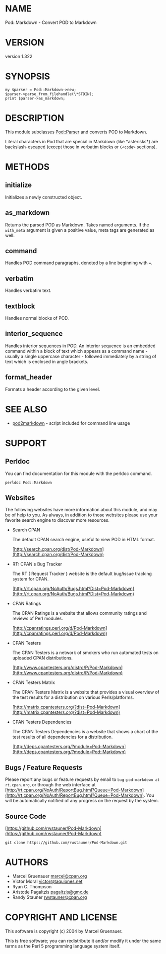 # NAME

Pod::Markdown - Convert POD to Markdown

# VERSION

version 1.322

# SYNOPSIS

    my $parser = Pod::Markdown->new;
    $parser->parse_from_filehandle(\*STDIN);
    print $parser->as_markdown;

# DESCRIPTION

This module subclasses [Pod::Parser](http://search.cpan.org/perldoc?Pod::Parser) and converts POD to Markdown.

Literal characters in Pod that are special in Markdown
(like \*asterisks\*) are backslash-escaped
(except those in verbatim blocks or `C<code>` sections).

# METHODS

## initialize

Initializes a newly constructed object.

## as\_markdown

Returns the parsed POD as Markdown. Takes named arguments. If the `with_meta`
argument is given a positive value, meta tags are generated as well.

## command

Handles POD command paragraphs, denoted by a line beginning with `=`.

## verbatim

Handles verbatim text.

## textblock

Handles normal blocks of POD.

## interior\_sequence

Handles interior sequences in POD. An interior sequence is an embedded command
within a block of text which appears as a command name - usually a single
uppercase character - followed immediately by a string of text which is
enclosed in angle brackets.

## format\_header

Formats a header according to the given level.

# SEE ALSO

- [pod2markdown](http://search.cpan.org/perldoc?pod2markdown) - script included for command line usage

# SUPPORT

## Perldoc

You can find documentation for this module with the perldoc command.

    perldoc Pod::Markdown

## Websites

The following websites have more information about this module, and may be of help to you. As always,
in addition to those websites please use your favorite search engine to discover more resources.

- Search CPAN

    The default CPAN search engine, useful to view POD in HTML format.

    [http://search.cpan.org/dist/Pod-Markdown](http://search.cpan.org/dist/Pod-Markdown)

- RT: CPAN's Bug Tracker

    The RT ( Request Tracker ) website is the default bug/issue tracking system for CPAN.

    [http://rt.cpan.org/NoAuth/Bugs.html?Dist=Pod-Markdown](http://rt.cpan.org/NoAuth/Bugs.html?Dist=Pod-Markdown)

- CPAN Ratings

    The CPAN Ratings is a website that allows community ratings and reviews of Perl modules.

    [http://cpanratings.perl.org/d/Pod-Markdown](http://cpanratings.perl.org/d/Pod-Markdown)

- CPAN Testers

    The CPAN Testers is a network of smokers who run automated tests on uploaded CPAN distributions.

    [http://www.cpantesters.org/distro/P/Pod-Markdown](http://www.cpantesters.org/distro/P/Pod-Markdown)

- CPAN Testers Matrix

    The CPAN Testers Matrix is a website that provides a visual overview of the test results for a distribution on various Perls/platforms.

    [http://matrix.cpantesters.org/?dist=Pod-Markdown](http://matrix.cpantesters.org/?dist=Pod-Markdown)

- CPAN Testers Dependencies

    The CPAN Testers Dependencies is a website that shows a chart of the test results of all dependencies for a distribution.

    [http://deps.cpantesters.org/?module=Pod::Markdown](http://deps.cpantesters.org/?module=Pod::Markdown)

## Bugs / Feature Requests

Please report any bugs or feature requests by email to `bug-pod-markdown at rt.cpan.org`, or through
the web interface at [http://rt.cpan.org/NoAuth/ReportBug.html?Queue=Pod-Markdown](http://rt.cpan.org/NoAuth/ReportBug.html?Queue=Pod-Markdown). You will be automatically notified of any
progress on the request by the system.

## Source Code



[https://github.com/rwstauner/Pod-Markdown](https://github.com/rwstauner/Pod-Markdown)

    git clone https://github.com/rwstauner/Pod-Markdown.git

# AUTHORS

- Marcel Gruenauer <marcel@cpan.org>
- Victor Moral <victor@taquiones.net>
- Ryan C. Thompson <rct at thompsonclan d0t org>
- Aristotle Pagaltzis <pagaltzis@gmx.de>
- Randy Stauner <rwstauner@cpan.org>

# COPYRIGHT AND LICENSE

This software is copyright (c) 2004 by Marcel Gruenauer.

This is free software; you can redistribute it and/or modify it under
the same terms as the Perl 5 programming language system itself.
